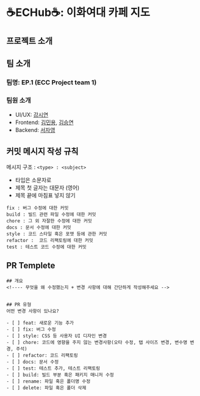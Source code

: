 ﻿# ☕️ECHub☕️: 이화여대 카페 지도


## 프로젝트 소개


## 팀 소개
### 팀명: EP.1 (ECC Project team 1)
### 팀원 소개
- UI/UX: [강시연](https://github.com/us2xince) 
- Frontend: [김민용](https://github.com/Ravende), [김승연](https://github.com/bleuxsy)
- Backend: [서자영](https://github.com/xeoxaxeo)

## 커밋 메시지 작성 규칙
메시지 구조 : `<type> : <subject>`
- 타입은 소문자로
- 제목 첫 글자는 대문자 (영어)
- 제목 끝에 마침표 넣지 않기
```feat : 새로운 기능에 대한 커밋
fix : 버그 수정에 대한 커밋
build : 빌드 관련 파일 수정에 대한 커밋
chore : 그 외 자잘한 수정에 대한 커밋
docs : 문서 수정에 대한 커밋
style : 코드 스타일 혹은 포맷 등에 관한 커밋
refactor :  코드 리팩토링에 대한 커밋
test : 테스트 코드 수정에 대한 커밋
```


## PR Templete
```
## 개요
<!---- 무엇을 왜 수정했는지 + 변경 사항에 대해 간단하게 작성해주세요 -->


## PR 유형
어떤 변경 사항이 있나요?

- [ ] feat: 새로운 기능 추가
- [ ] fix: 버그 수정
- [ ] style: CSS 등 사용자 UI 디자인 변경
- [ ] chore: 코드에 영향을 주지 않는 변경사항(오타 수정, 탭 사이즈 변경, 변수명 변경, 주석)
- [ ] refactor: 코드 리팩토링
- [ ] docs: 문서 수정
- [ ] test: 테스트 추가, 테스트 리팩토링
- [ ] build: 빌드 부분 혹은 패키지 매니저 수정
- [ ] rename: 파일 혹은 폴더명 수정
- [ ] delete: 파일 혹은 폴더 삭제
```
